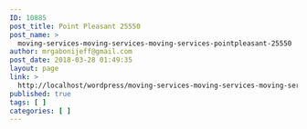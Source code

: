 ```yaml
---
ID: 10885
post_title: Point Pleasant 25550
post_name: >
  moving-services-moving-services-moving-services-pointpleasant-25550
author: mrgabonijeff@gmail.com
post_date: 2018-03-28 01:49:35
layout: page
link: >
  http://localhost/wordpress/moving-services-moving-services-moving-services-pointpleasant-25550/
published: true
tags: [ ]
categories: [ ]
---
```


